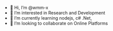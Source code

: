 - 👋 Hi, I’m @wmm-x
- 👀 I’m interested in Research and Development
- 🌱 I’m currently learning nodejs, c# .Net,
- 💞️ I’m looking to collaborate on Online Platforms


<!---
wmm-x/wmm-x is a ✨ special ✨ repository because its `README.md` (this file) appears on your GitHub profile.
You can click the Preview link to take a look at your changes.
--->
